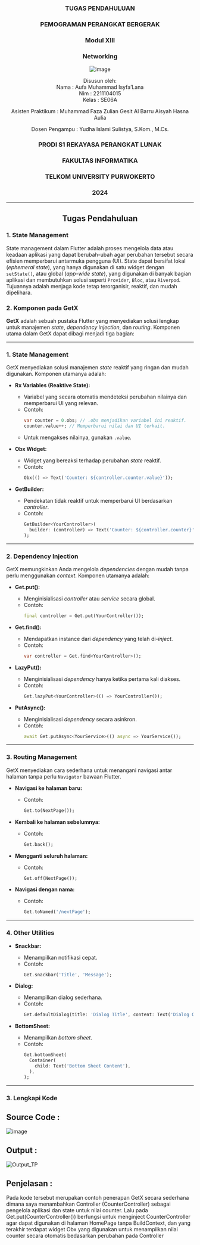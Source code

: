 <div align="center">

### TUGAS PENDAHULUAN

### PEMOGRAMAN PERANGKAT BERGERAK

### Modul XIII
### Networking

![image](https://github.com/user-attachments/assets/2948daec-1e7a-4765-8f23-df638a387c87)

Disusun oleh:  
Nama : Aufa Muhammad Isyfa’Lana  
Nim : 2211104015  
Kelas : SE06A

Asisten Praktikum : 
Muhammad Faza Zulian Gesit Al Barru 
Aisyah Hasna Aulia 

Dosen Pengampu : 
Yudha Islami Sulistya, S.Kom., M.Cs. 

### PRODI S1 REKAYASA PERANGKAT LUNAK  
### FAKULTAS INFORMATIKA  
### TELKOM UNIVERSITY PURWOKERTO  
### 2024

</div>

---
<div align="center">

## Tugas Pendahuluan

</div>

### 1. State Management 
State management dalam Flutter adalah proses mengelola data atau keadaan aplikasi yang dapat berubah-ubah agar perubahan tersebut secara efisien memperbarui antarmuka pengguna (UI). State dapat bersifat lokal (*ephemeral state*), yang hanya digunakan di satu widget dengan `setState()`, atau global (*app-wide state*), yang digunakan di banyak bagian aplikasi dan membutuhkan solusi seperti `Provider`, `Bloc`, atau `Riverpod`. Tujuannya adalah menjaga kode tetap terorganisir, reaktif, dan mudah dipelihara.

### 2. Komponen pada GetX
**GetX** adalah sebuah pustaka Flutter yang menyediakan solusi lengkap untuk manajemen *state*, *dependency injection*, dan *routing*. Komponen utama dalam GetX dapat dibagi menjadi tiga bagian:

---
### 1. **State Management**
GetX menyediakan solusi manajemen *state* reaktif yang ringan dan mudah digunakan. Komponen utamanya adalah:
   
- **Rx Variables (Reaktive State):**
  - Variabel yang secara otomatis mendeteksi perubahan nilainya dan memperbarui UI yang relevan.
  - Contoh:
    ```dart
    var counter = 0.obs; // .obs menjadikan variabel ini reaktif.
    counter.value++; // Memperbarui nilai dan UI terkait.
    ```
  - Untuk mengakses nilainya, gunakan `.value`.

- **Obx Widget:**
  - Widget yang bereaksi terhadap perubahan *state* reaktif.
  - Contoh:
    ```dart
    Obx(() => Text('Counter: ${controller.counter.value}'));
    ```

- **GetBuilder:**
  - Pendekatan tidak reaktif untuk memperbarui UI berdasarkan *controller*.
  - Contoh:
    ```dart
    GetBuilder<YourController>(
      builder: (controller) => Text('Counter: ${controller.counter}'),
    );
    ```

---

### 2. **Dependency Injection**
GetX memungkinkan Anda mengelola *dependencies* dengan mudah tanpa perlu menggunakan *context*. Komponen utamanya adalah:

- **Get.put():**
  - Menginisialisasi *controller* atau *service* secara global.
  - Contoh:
    ```dart
    final controller = Get.put(YourController());
    ```

- **Get.find():**
  - Mendapatkan instance dari *dependency* yang telah di-*inject*.
  - Contoh:
    ```dart
    var controller = Get.find<YourController>();
    ```

- **LazyPut():**
  - Menginisialisasi *dependency* hanya ketika pertama kali diakses.
  - Contoh:
    ```dart
    Get.lazyPut<YourController>(() => YourController());
    ```

- **PutAsync():**
  - Menginisialisasi *dependency* secara asinkron.
  - Contoh:
    ```dart
    await Get.putAsync<YourService>(() async => YourService());
    ```

---

### 3. **Routing Management**
GetX menyediakan cara sederhana untuk menangani navigasi antar halaman tanpa perlu `Navigator` bawaan Flutter.

- **Navigasi ke halaman baru:**
  - Contoh:
    ```dart
    Get.to(NextPage());
    ```

- **Kembali ke halaman sebelumnya:**
  - Contoh:
    ```dart
    Get.back();
    ```

- **Mengganti seluruh halaman:**
  - Contoh:
    ```dart
    Get.off(NextPage());
    ```

- **Navigasi dengan nama:**
  - Contoh:
    ```dart
    Get.toNamed('/nextPage');
    ```

---

### 4. **Other Utilities**
- **Snackbar:**
  - Menampilkan notifikasi cepat.
  - Contoh:
    ```dart
    Get.snackbar('Title', 'Message');
    ```

- **Dialog:**
  - Menampilkan dialog sederhana.
  - Contoh:
    ```dart
    Get.defaultDialog(title: 'Dialog Title', content: Text('Dialog Content'));
    ```

- **BottomSheet:**
  - Menampilkan *bottom sheet*.
  - Contoh:
    ```dart
    Get.bottomSheet(
      Container(
        child: Text('Bottom Sheet Content'),
      ),
    );
    ```
---

### 3. Lengkapi Kode  
## Source Code :

![image](https://github.com/user-attachments/assets/989b0d20-3b91-485e-9aee-fd8c3516d98c)

## Output :

![Output_TP](https://github.com/user-attachments/assets/ca8e8c16-9741-4b16-880e-48231221f21d)


## Penjelasan : 
Pada kode tersebut merupakan contoh penerapan GetX secara sederhana dimana saya menambahkan Controller (CounterController) sebagai pengelola aplikasi dan state untuk nilai counter. Lalu pada Get.put(CounterController()) berfungsi untuk menginject CounterController agar dapat digunakan di halaman HomePage tanpa BuildContext, dan yang terakhir terdapat widget Obx yang digunakan untuk menampilkan nilai counter secara otomatis bedasarkan perubahan pada Controller 
